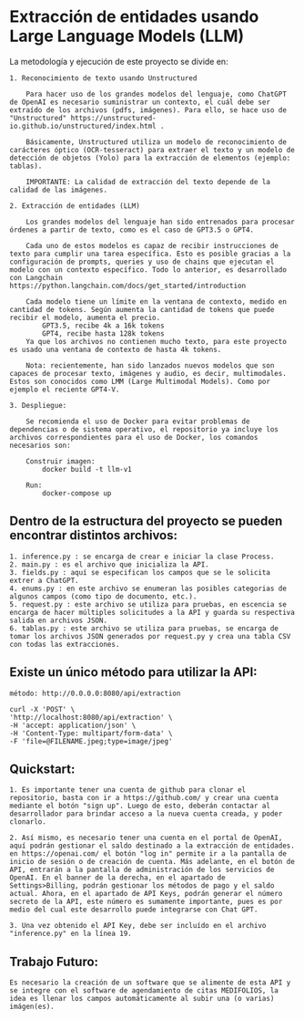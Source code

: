 # Extracción de entidades usando Large Language Models (LLM)

La metodología y ejecución de este proyecto se divide en: 

    1. Reconocimiento de texto usando Unstructured

        Para hacer uso de los grandes modelos del lenguaje, como ChatGPT de OpenAI es necesario suministrar un contexto, el cuál debe ser extraído de los archivos (pdfs, imágenes). Para ello, se hace uso de "Unstructured" https://unstructured-io.github.io/unstructured/index.html .

        Básicamente, Unstructured utiliza un modelo de reconocimiento de carácteres óptico (OCR-tesseract) para extraer el texto y un modelo de detección de objetos (Yolo) para la extracción de elementos (ejemplo: tablas).

        IMPORTANTE: La calidad de extracción del texto depende de la calidad de las imágenes. 

    2. Extracción de entidades (LLM)

        Los grandes modelos del lenguaje han sido entrenados para procesar órdenes a partir de texto, como es el caso de GPT3.5 o GPT4. 

        Cada uno de estos modelos es capaz de recibir instrucciones de texto para cumplir una tarea específica. Esto es posible gracias a la configuración de prompts, queries y uso de chains que ejecutan el modelo con un contexto específico. Todo lo anterior, es desarrollado con Langchain https://python.langchain.com/docs/get_started/introduction 

        Cada modelo tiene un límite en la ventana de contexto, medido en cantidad de tokens. Según aumenta la cantidad de tokens que puede recibir el modelo, aumenta el precio.
            GPT3.5, recibe 4k a 16k tokens
            GPT4, recibe hasta 128k tokens
        Ya que los archivos no contienen mucho texto, para este proyecto es usado una ventana de contexto de hasta 4k tokens. 

        Nota: recientemente, han sido lanzados nuevos modelos que son capaces de procesar texto, imágenes y audio, es decir, multimodales. Estos son conocidos como LMM (Large Multimodal Models). Como por ejemplo el reciente GPT4-V.

    3. Despliegue:

        Se recomienda el uso de Docker para evitar problemas de dependencias o de sistema operativo, el repositorio ya incluye los archivos correspondientes para el uso de Docker, los comandos necesarios son:

        Construir imagen: 
            docker build -t llm-v1 

        Run:
            docker-compose up

## Dentro de la estructura del proyecto se pueden encontrar distintos archivos:

    1. inference.py : se encarga de crear e iniciar la clase Process.
    2. main.py : es el archivo que inicializa la API.
    3. fields.py : aquí se especifican los campos que se le solicita extrer a ChatGPT.
    4. enums.py : en este archivo se enumeran las posibles categorias de algunos campos (como tipo de documento, etc.).
    5. request.py : este archivo se utiliza para pruebas, en escencia se encarga de hacer múltiples solicitudes a la API y guarda su respectiva salida en archivos JSON.
    6. tablas.py : este archivo se utiliza para pruebas, se encarga de tomar los archivos JSON generados por request.py y crea una tabla CSV con todas las extracciones.

## Existe un único método para utilizar la API:

    método: http://0.0.0.0:8080/api/extraction

    curl -X 'POST' \
    'http://localhost:8080/api/extraction' \
    -H 'accept: application/json' \
    -H 'Content-Type: multipart/form-data' \
    -F 'file=@FILENAME.jpeg;type=image/jpeg'

## Quickstart:
    
    1. Es importante tener una cuenta de github para clonar el repositorio, basta con ir a https://github.com/ y crear una cuenta mediante el botón "sign up". Luego de esto, deberán contactar al desarrollador para brindar acceso a la nueva cuenta creada, y poder clonarlo. 

    2. Así mismo, es necesario tener una cuenta en el portal de OpenAI, aquí podrán gestionar el saldo destinado a la extracción de entidades. en https://openai.com/ el botón "log in" permite ir a la pantalla de inicio de sesión o de creación de cuenta. Más adelante, en el botón de API, entrarán a la pantalla de administración de los servicios de OpenAI. En el banner de la derecha, en el apartado de Settings>Billing, podrán gestionar los métodos de pago y el saldo actual. Ahora, en el apartado de API Keys, podrán generar el número secreto de la API, este número es sumamente importante, pues es por medio del cual este desarrollo puede integrarse con Chat GPT. 

    3. Una vez obtenido el API Key, debe ser incluído en el archivo "inference.py" en la línea 19. 


## Trabajo Futuro:

    Es necesario la creación de un software que se alimente de esta API y se integre con el software de agendamiento de citas MEDIFOLIOS, la idea es llenar los campos automáticamente al subir una (o varias) imágen(es). 
 